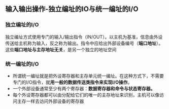 ## 输入输出操作-独立编址的IO与统一编址的I/O  
### 独立编址的I/O
独立编址方式使用专门的输入/输出指令（IN/OUT）。以主机为基准，信息由外设传送给主机称为输入，反之称为输出。指令中应给出外部设备编号（**端口地址**）。这些**端口地址与主存地址无关**，是另一个独立的地址空间

### 统一编址的I/O  
- 所谓统一编址就是把外设寄存器和主存单元统一编址。在这种方式下，不需要专门的I/O指令，就**用一般的数据传送类指令来实现I/O操作**。
- 一个外部设备通常至少有两个寄存器：**数据寄存器和命令与状态寄存器。**
- 每个外设寄存器都可以由分配给它们的唯一的主存地址来识别，主机可以像访问主存一样去访问外部设备的寄存器